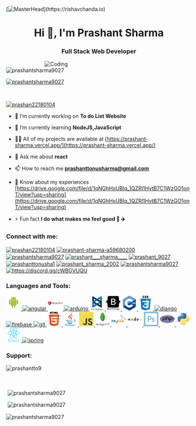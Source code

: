[![MasterHead](https://1.bp.blogspot.com/-7A4WynwLsM...)](https://rishavchanda.io)
<h1 align="center">Hi 👋, I'm Prashant Sharma</h1>
<h3 align="center">Full Stack Web Developer</h3>



<img align="right" alt="Coding" width="400" src="https://cdn.dribbble.com/users/1162077/screenshots/3848914/programmer.gif">


<p align="left"> <img src="https://komarev.com/ghpvc/?username=prashantsharma9027&label=Profile%20views&color=0e75b6&style=flat" alt="prashantsharma9027" /> </p>

<p align="left"> <a href="https://github.com/ryo-ma/github-profile-trophy"><img src="https://github-profile-trophy.vercel.app/?username=prashantsharma9027" alt="prashantsharma9027" /></a> </p>

<br> 

<p align="left"> <a href="https://twitter.com/prashan22180104" target="blank"><img src="https://img.shields.io/twitter/follow/prashan22180104?logo=twitter&style=for-the-badge" alt="prashan22180104" /></a> </p>

- 🔭 I’m currently working on **To do List Website**

- 🌱 I’m currently learning **NodeJS,JavaScript**

- 👨‍💻 All of my projects are available at [https://prashant-sharma.vercel.app/](https://prashant-sharma.vercel.app/)

- 💬 Ask me about **react**

- 📫 How to reach me **prashanttonusharma@gmail.com**

- 📄 Know about my experiences [https://drive.google.com/file/d/1qNGhHxUBIq_1QZRl1HvtB7C1WzGO1onT/view?usp=sharing](https://drive.google.com/file/d/1qNGhHxUBIq_1QZRl1HvtB7C1WzGO1onT/view?usp=sharing)

- ⚡ Fun fact **I do what makes me feel good 🌈 ✈️**

<h3 align="left">Connect with me:</h3>
<p align="left">
<a href="https://twitter.com/prashan22180104" target="blank"><img align="center" src="https://raw.githubusercontent.com/rahuldkjain/github-profile-readme-generator/master/src/images/icons/Social/twitter.svg" alt="prashan22180104" height="30" width="40" /></a>
<a href="https://linkedin.com/in/prashant-sharma-a59680200" target="blank"><img align="center" src="https://raw.githubusercontent.com/rahuldkjain/github-profile-readme-generator/master/src/images/icons/Social/linked-in-alt.svg" alt="prashant-sharma-a59680200" height="30" width="40" /></a>
<a href="https://fb.com/prashantsharma9027" target="blank"><img align="center" src="https://raw.githubusercontent.com/rahuldkjain/github-profile-readme-generator/master/src/images/icons/Social/facebook.svg" alt="prashantsharma9027" height="30" width="40" /></a>
<a href="https://instagram.com/prashant___sharma____" target="blank"><img align="center" src="https://raw.githubusercontent.com/rahuldkjain/github-profile-readme-generator/master/src/images/icons/Social/instagram.svg" alt="prashant___sharma____" height="30" width="40" /></a>
<a href="https://www.codechef.com/users/prashant_9027" target="blank"><img align="center" src="https://cdn.jsdelivr.net/npm/simple-icons@3.1.0/icons/codechef.svg" alt="prashant_9027" height="30" width="40" /></a>
<a href="https://www.hackerrank.com/prashanttonusha1" target="blank"><img align="center" src="https://raw.githubusercontent.com/rahuldkjain/github-profile-readme-generator/master/src/images/icons/Social/hackerrank.svg" alt="prashanttonusha1" height="30" width="40" /></a>
<a href="https://www.leetcode.com/prashant_sharma_2002" target="blank"><img align="center" src="https://raw.githubusercontent.com/rahuldkjain/github-profile-readme-generator/master/src/images/icons/Social/leet-code.svg" alt="prashant_sharma_2002" height="30" width="40" /></a>
<a href="https://auth.geeksforgeeks.org/user/prashantsharma9027" target="blank"><img align="center" src="https://raw.githubusercontent.com/rahuldkjain/github-profile-readme-generator/master/src/images/icons/Social/geeks-for-geeks.svg" alt="prashantsharma9027" height="30" width="40" /></a>
<a href="https://discord.gg/https://discord.gg/cWBGVUQU" target="blank"><img align="center" src="https://raw.githubusercontent.com/rahuldkjain/github-profile-readme-generator/master/src/images/icons/Social/discord.svg" alt="https://discord.gg/cWBGVUQU" height="30" width="40" /></a>
</p>

<h3 align="left">Languages and Tools:</h3>
<p align="left"> <a href="https://developer.android.com" target="_blank" rel="noreferrer"> <img src="https://raw.githubusercontent.com/devicons/devicon/master/icons/android/android-original-wordmark.svg" alt="android" width="40" height="40"/> </a> <a href="https://angular.io" target="_blank" rel="noreferrer"> <img src="https://angular.io/assets/images/logos/angular/angular.svg" alt="angular" width="40" height="40"/> </a> <a href="https://angular.io" target="_blank" rel="noreferrer"> <img src="https://raw.githubusercontent.com/devicons/devicon/master/icons/angularjs/angularjs-original-wordmark.svg" alt="angularjs" width="40" height="40"/> </a> <a href="https://www.arduino.cc/" target="_blank" rel="noreferrer"> <img src="https://cdn.worldvectorlogo.com/logos/arduino-1.svg" alt="arduino" width="40" height="40"/> </a> <a href="https://backbonejs.org" target="_blank" rel="noreferrer"> <img src="https://raw.githubusercontent.com/devicons/devicon/master/icons/backbonejs/backbonejs-original-wordmark.svg" alt="backbonejs" width="40" height="40"/> </a> <a href="https://getbootstrap.com" target="_blank" rel="noreferrer"> <img src="https://raw.githubusercontent.com/devicons/devicon/master/icons/bootstrap/bootstrap-plain-wordmark.svg" alt="bootstrap" width="40" height="40"/> </a> <a href="https://www.w3schools.com/cpp/" target="_blank" rel="noreferrer"> <img src="https://raw.githubusercontent.com/devicons/devicon/master/icons/cplusplus/cplusplus-original.svg" alt="cplusplus" width="40" height="40"/> </a> <a href="https://www.w3schools.com/css/" target="_blank" rel="noreferrer"> <img src="https://raw.githubusercontent.com/devicons/devicon/master/icons/css3/css3-original-wordmark.svg" alt="css3" width="40" height="40"/> </a> <a href="https://www.djangoproject.com/" target="_blank" rel="noreferrer"> <img src="https://cdn.worldvectorlogo.com/logos/django.svg" alt="django" width="40" height="40"/> </a> <a href="https://firebase.google.com/" target="_blank" rel="noreferrer"> <img src="https://www.vectorlogo.zone/logos/firebase/firebase-icon.svg" alt="firebase" width="40" height="40"/> </a> <a href="https://git-scm.com/" target="_blank" rel="noreferrer"> <img src="https://www.vectorlogo.zone/logos/git-scm/git-scm-icon.svg" alt="git" width="40" height="40"/> </a> <a href="https://www.w3.org/html/" target="_blank" rel="noreferrer"> <img src="https://raw.githubusercontent.com/devicons/devicon/master/icons/html5/html5-original-wordmark.svg" alt="html5" width="40" height="40"/> </a> <a href="https://www.java.com" target="_blank" rel="noreferrer"> <img src="https://raw.githubusercontent.com/devicons/devicon/master/icons/java/java-original.svg" alt="java" width="40" height="40"/> </a> <a href="https://developer.mozilla.org/en-US/docs/Web/JavaScript" target="_blank" rel="noreferrer"> <img src="https://raw.githubusercontent.com/devicons/devicon/master/icons/javascript/javascript-original.svg" alt="javascript" width="40" height="40"/> </a> <a href="https://www.mongodb.com/" target="_blank" rel="noreferrer"> <img src="https://raw.githubusercontent.com/devicons/devicon/master/icons/mongodb/mongodb-original-wordmark.svg" alt="mongodb" width="40" height="40"/> </a> <a href="https://www.mysql.com/" target="_blank" rel="noreferrer"> <img src="https://raw.githubusercontent.com/devicons/devicon/master/icons/mysql/mysql-original-wordmark.svg" alt="mysql" width="40" height="40"/> </a> <a href="https://nodejs.org" target="_blank" rel="noreferrer"> <img src="https://raw.githubusercontent.com/devicons/devicon/master/icons/nodejs/nodejs-original-wordmark.svg" alt="nodejs" width="40" height="40"/> </a> <a href="https://www.photoshop.com/en" target="_blank" rel="noreferrer"> <img src="https://raw.githubusercontent.com/devicons/devicon/master/icons/photoshop/photoshop-line.svg" alt="photoshop" width="40" height="40"/> </a> <a href="https://www.php.net" target="_blank" rel="noreferrer"> <img src="https://raw.githubusercontent.com/devicons/devicon/master/icons/php/php-original.svg" alt="php" width="40" height="40"/> </a> <a href="https://www.python.org" target="_blank" rel="noreferrer"> <img src="https://raw.githubusercontent.com/devicons/devicon/master/icons/python/python-original.svg" alt="python" width="40" height="40"/> </a> <a href="https://reactjs.org/" target="_blank" rel="noreferrer"> <img src="https://raw.githubusercontent.com/devicons/devicon/master/icons/react/react-original-wordmark.svg" alt="react" width="40" height="40"/> </a> <a href="https://spring.io/" target="_blank" rel="noreferrer"> <img src="https://www.vectorlogo.zone/logos/springio/springio-icon.svg" alt="spring" width="40" height="40"/> </a> </p>

<h3 align="left">Support:</h3>
<p><a href="https://www.buymeacoffee.com/prashantto9"> <img align="left" src="https://cdn.buymeacoffee.com/buttons/v2/default-yellow.png" height="50" width="210" alt="prashantto9" /></a></p><br><br>
<br>
<p>&nbsp;<img align="center" src="https://github-readme-stats.vercel.app/api/top-langs?username=prashantsharma9027&show_icons=true&locale=en&layout=compact" alt="prashantsharma9027" /></p>

<p>&nbsp;<img align="center" src="https://github-readme-stats.vercel.app/api?username=prashantsharma9027&show_icons=true&locale=en" alt="prashantsharma9027" /></p>

<p><img align="center" src="https://github-readme-streak-stats.herokuapp.com/?user=prashantsharma9027&" alt="prashantsharma9027" /></p>
